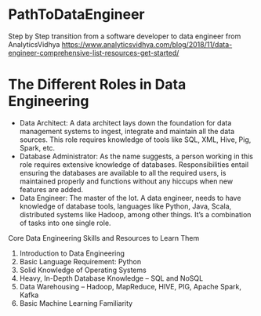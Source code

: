 # PathToDataEngineer
Step by Step transition from a software developer to data engineer from AnalyticsVidhya
https://www.analyticsvidhya.com/blog/2018/11/data-engineer-comprehensive-list-resources-get-started/


# The Different Roles in Data Engineering

* Data Architect: A data architect lays down the foundation for data management systems to ingest, integrate and maintain all the data sources. This role requires knowledge of tools like SQL, XML, Hive, Pig, Spark, etc.
* Database Administrator: As the name suggests, a person working in this role requires extensive knowledge of databases. Responsibilities entail ensuring the databases are available to all the required users, is maintained properly and functions without any hiccups when new features are added.
* Data Engineer: The master of the lot. A data engineer, needs to have knowledge of database tools, languages like Python, Java, Scala, distributed systems like Hadoop, among other things. It’s a combination of tasks into one single role.

Core Data Engineering Skills and Resources to Learn Them

1. Introduction to Data Engineering
2. Basic Language Requirement: Python
3. Solid Knowledge of Operating Systems
4. Heavy, In-Depth Database Knowledge – SQL and NoSQL
5. Data Warehousing – Hadoop, MapReduce, HIVE, PIG, Apache Spark, Kafka
5. Basic Machine Learning Familiarity

	
	


